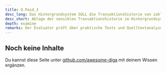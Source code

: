 ```yaml
---
title: O.Paid_3
desc_long: Das Hintergrundsystem SOLL die Transaktionshistorie von zahlungspflichtigen Ressourcen und Funktionen sicher speichern. Die Transaktionshistorie, einschließlich der Metadaten, MUSS als sensibles Datum gemäß O.Purp_7 behandelt werden.
desc_short: Ablage der sensiblen Transaktionshistorie im Hintergrundsystem.
depth: examine
remarks: Der Evaluator prüft über praktische Tests und Quelltextanalyse, ob eine Transaktionshistorie im Hintergrundsystem sicher gespeichert wird und als sensibles Datum behandelt wird. Wenn die Transaktionshistorie in der Anwendung selber gespeichert wird, ist in einer Risikobewertung darzustellen, inwieweit die Sicherheit der gespeicherten Daten gewährleistet werden kann.
---
```


## Noch keine Inhalte

Du kannst diese Seite unter [github.com/awesome-diga](https://github.com/awesome-diga/tr-faq) mit deinem Wissen ergänzen.
